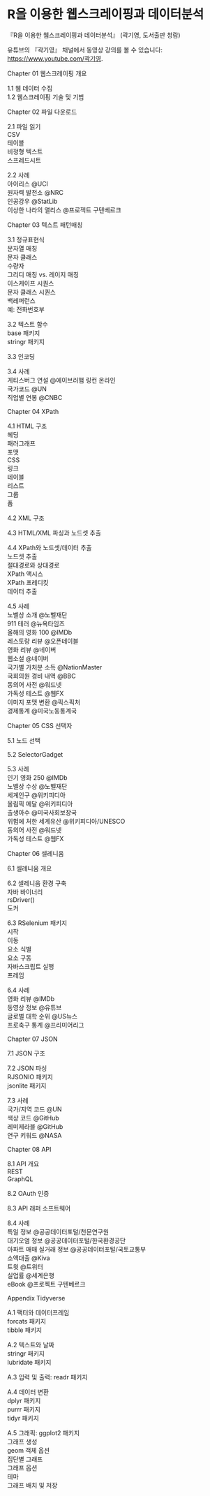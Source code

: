 # R을 이용한 웹스크레이핑과 데이터분석
『R을 이용한 웹스크레이핑과 데이터분석』 (곽기영, 도서출판 청람)   

유튜브의 『곽기영』 채널에서 동영상 강의를 볼 수 있습니다: https://www.youtube.com/곽기영.   

Chapter 01 웹스크레이핑 개요   

1.1 웹 데이터 수집   
1.2 웹스크레이핑 기술 및 기법   

Chapter 02 파일 다운로드   

2.1 파일 읽기   
CSV   
테이블   
비정형 텍스트   
스프레드시트   

2.2 사례   
아이리스 @UCI   
원자력 발전소 @NRC   
인공강우 @StatLib   
이상한 나라의 앨리스 @프로젝트 구텐베르크   

Chapter 03 텍스트 패턴매칭   

3.1 정규표현식   
문자열 매칭   
문자 클래스   
수량자   
그리디 매칭 vs. 레이지 매칭   
이스케이프 시퀀스   
문자 클래스 시퀀스   
백레퍼런스   
예: 전화번호부   

3.2 텍스트 함수   
base 패키지   
stringr 패키지   

3.3 인코딩   

3.4 사례   
게티스버그 연설 @에이브러햄 링컨 온라인   
국가코드 @UN   
직업별 연봉 @CNBC   

Chapter 04 XPath   

4.1 HTML 구조   
헤딩   
패러그래프   
포맷   
CSS   
링크   
테이블   
리스트   
그룹   
폼   

4.2 XML 구조   

4.3 HTML/XML 파싱과 노드셋 추출   

4.4 XPath와 노드셋/데이터 추출   
노드셋 추출   
절대경로와 상대경로   
XPath 액시스   
XPath 프레디킷   
데이터 추출   

4.5 사례   
노벨상 소개 @노벨재단   
911 테러 @뉴욕타임즈   
올해의 영화 100 @IMDb   
레스토랑 리뷰 @오픈테이블   
영화 리뷰 @네이버   
웹소설 @네이버   
국가별 가처분 소득 @NationMaster   
국회의원 경비 내역 @BBC   
동의어 사전 @워드넷   
가독성 테스트 @웹FX   
이미지 포맷 변환 @픽스픽처   
경제통계 @미국노동통계국   

Chapter 05 CSS 선택자   

5.1 노드 선택   

5.2 SelectorGadget   

5.3 사례   
인기 영화 250 @IMDb   
노벨상 수상 @노벨재단   
세계인구 @위키피디아   
올림픽 메달 @위키피디아   
출생아수 @미국사회보장국   
위험에 처한 세계유산 @위키피디아/UNESCO   
동의어 사전 @워드넷   
가독성 테스트 @웹FX   

Chapter 06 셀레니움   

6.1 셀레니움 개요   

6.2 셀레니움 환경 구축   
자바 바이너리   
rsDriver()   
도커   

6.3 RSelenium 패키지   
시작   
이동   
요소 식별   
요소 구동   
자바스크립트 실행   
프레임   

6.4 사례   
영화 리뷰 @IMDb   
동영상 정보 @유튜브   
글로벌 대학 순위 @US뉴스   
프로축구 통계 @프리미어리그   

Chapter 07 JSON   

7.1 JSON 구조   

7.2 JSON 파싱   
RJSONIO 패키지   
jsonlite 패키지   

7.3 사례   
국가/지역 코드 @UN   
색상 코드 @GitHub   
레미제라블 @GitHub   
연구 키워드 @NASA   

Chapter 08 API   

8.1 API 개요   
REST   
GraphQL   

8.2 OAuth 인증   

8.3 API 래퍼 소프트웨어   

8.4 사례   
특일 정보 @공공데이터포털/천문연구원   
대기오염 정보 @공공데이터포털/한국환경공단   
아파트 매매 실거래 정보 @공공데이터포털/국토교통부   
소액대출 @Kiva   
트윗 @트위터   
실업률 @세계은행   
eBook @프로젝트 구텐베르크   

Appendix Tidyverse   

A.1 팩터와 데이터프레임   
forcats 패키지   
tibble 패키지   

A.2 텍스트와 날짜   
stringr 패키지   
lubridate 패키지   

A.3 입력 및 출력: readr 패키지   

A.4 데이터 변환   
dplyr 패키지   
purrr 패키지   
tidyr 패키지   

A.5 그래픽: ggplot2 패키지   
그래프 생성   
geom 객체 옵션   
집단별 그래프   
그래프 옵션   
테마   
그래프 배치 및 저장   
